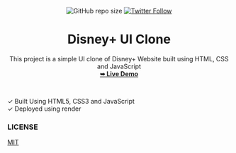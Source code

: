 <div align="center">

![GitHub repo size](https://img.shields.io/github/repo-size/Pranav-Jadhav09/Disney-Plus-UIclone)
[![Twitter Follow](https://img.shields.io/twitter/follow/Pranav_Jadhav09?style=social)](https://twitter.com/Pranav_Jadhav09)

# Disney+ UI Clone

This project is a simple UI clone of Disney+ Website built using HTML, CSS and JavaScript<br />
<a href="https://disny-ps-se-uie.onrender.com/"><strong>➥ Live Demo</strong></a>

</div>

<br />

✓ Built Using HTML5, CSS3 and JavaScript <br />
✓ Deployed using render
<br/>

### LICENSE

<a href="./LICENSE">MIT</a>
